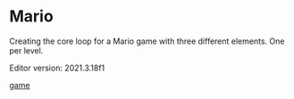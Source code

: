 # Mario
Creating the core loop for a Mario game with three different elements. One per level.

Editor version: 2021.3.18f1

[game](https://flintlock-entertainment.itch.io/week-5-game-1)  

